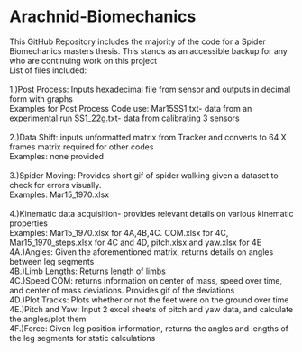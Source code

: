 # Arachnid-Biomechanics
This GitHub Repository includes the majority of the code for a Spider Biomechanics masters thesis. This stands as an accessible backup for any who are continuing work on this project<br />
List of files included:<br />
<br />
1.)Post Process: Inputs hexadecimal file from sensor and outputs in decimal form with graphs<br />
Examples for Post Process Code use: Mar15SS1.txt- data from an experimental run SS1_22g.txt- data from calibrating 3 sensors<br />
<br />
2.)Data Shift: inputs unformatted matrix from Tracker and converts to 64 X frames matrix required for other codes<br />
Examples: none provided<br />
<br />
3.)Spider Moving: Provides short gif of spider walking given a dataset to check for errors visually.<br />
Examples: Mar15_1970.xlsx<br />
<br />
4.)Kinematic data acquisition- provides relevant details on various kinematic properties<br />
Examples: Mar15_1970.xlsx for 4A,4B,4C. COM.xlsx for 4C, Mar15_1970_steps.xlsx for 4C and 4D, pitch.xlsx and yaw.xlsx for 4E<br />
4A.)Angles: Given the aforementioned matrix, returns details on angles between leg segments<br />
4B.)Limb Lengths: Returns length of limbs<br />
4C.)Speed COM: returns information on center of mass, speed over time, and center of mass deviations. Provides gif of the deviations<br />
4D.)Plot Tracks: Plots whether or not the feet were on the ground over time<br />
4E.)Pitch and Yaw: Input 2 excel sheets of pitch and yaw data, and calculate the angles/plot them<br />
4F.)Force: Given leg position information, returns the angles and lengths of the leg segments for static calculations<br />
